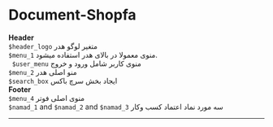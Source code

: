 # Document-Shopfa


**Header** <br>
`$header_logo` متغیر لوگو هدر <br>
`$menu_1`  منوی معمولا در بالای هدر استفاده میشود. <br>
` $user_menu`  منوی کاربر شامل ورود و خروج <br>
‍‍`$menu_2` منو اصلی هدر <br>
`$search_box‍‍` ایجاد بخش سرچ باکس <br>
**Footer** <br>
` $menu_4 ` منوی اصلی فوتر <br>
 `$namad_1` and `$namad_2` and `$namad_3` سه مورد نماد اعتماد کسب وکار

------------------------------
